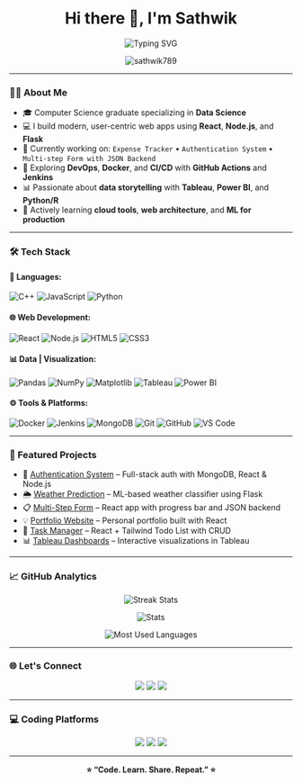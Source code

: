 <h1 align="center">Hi there 👋, I'm Sathwik</h1>

<p align="center">
  <img src="https://readme-typing-svg.demolab.com?font=Fira+Code&pause=1000&center=true&vCenter=true&width=435&lines=Full-Stack+Developer;Data+Science+Enthusiast;DevOps+Learner;Lifelong+Learner" alt="Typing SVG" />
</p>

<p align="center">
  <img src="https://komarev.com/ghpvc/?username=sathwik789&label=Profile%20views&color=0e75b6&style=flat" alt="sathwik789" />
</p>

---

### 🧑‍💻 About Me
- 🎓 Computer Science graduate specializing in **Data Science**  
- 💻 I build modern, user-centric web apps using **React**, **Node.js**, and **Flask**  
- 🔭 Currently working on: `Expense Tracker` • `Authentication System` • `Multi-step Form with JSON Backend`  
- 🚀 Exploring **DevOps**, **Docker**, and **CI/CD** with **GitHub Actions** and **Jenkins**  
- 📊 Passionate about **data storytelling** with **Tableau**, **Power BI**, and **Python/R**  
- 🌱 Actively learning **cloud tools**, **web architecture**, and **ML for production**  

---

### 🛠️ Tech Stack

#### 🚀 Languages:
![C++](https://img.shields.io/badge/C%2B%2B-00599C?style=for-the-badge&logo=c%2B%2B&logoColor=white)
![JavaScript](https://img.shields.io/badge/JavaScript-F7DF1E?style=for-the-badge&logo=javascript&logoColor=black)
![Python](https://img.shields.io/badge/Python-3776AB?style=for-the-badge&logo=python&logoColor=white)

#### 🌐 Web Development:
![React](https://img.shields.io/badge/React-20232A?style=for-the-badge&logo=react&logoColor=61DAFB)
![Node.js](https://img.shields.io/badge/Node.js-339933?style=for-the-badge&logo=nodedotjs&logoColor=white)
![HTML5](https://img.shields.io/badge/HTML5-E34F26?style=for-the-badge&logo=html5&logoColor=white)
![CSS3](https://img.shields.io/badge/CSS3-1572B6?style=for-the-badge&logo=css3&logoColor=white)

#### 📊 Data | Visualization:
![Pandas](https://img.shields.io/badge/Pandas-150458?style=for-the-badge&logo=pandas&logoColor=white)
![NumPy](https://img.shields.io/badge/NumPy-013243?style=for-the-badge&logo=numpy&logoColor=white)
![Matplotlib](https://img.shields.io/badge/Matplotlib-11557c?style=for-the-badge&logo=matplotlib&logoColor=white)
![Tableau](https://img.shields.io/badge/Tableau-E97627?style=for-the-badge&logo=tableau&logoColor=white)
![Power BI](https://img.shields.io/badge/Power%20BI-F2C811?style=for-the-badge&logo=powerbi&logoColor=black)

#### ⚙️ Tools & Platforms:
![Docker](https://img.shields.io/badge/Docker-2496ED?style=for-the-badge&logo=docker&logoColor=white)
![Jenkins](https://img.shields.io/badge/Jenkins-D24939?style=for-the-badge&logo=jenkins&logoColor=white)
![MongoDB](https://img.shields.io/badge/MongoDB-4EA94B?style=for-the-badge&logo=mongodb&logoColor=white)
![Git](https://img.shields.io/badge/Git-F05032?style=for-the-badge&logo=git&logoColor=white)
![GitHub](https://img.shields.io/badge/GitHub-181717?style=for-the-badge&logo=github&logoColor=white)
![VS Code](https://img.shields.io/badge/VS--Code-007ACC?style=for-the-badge&logo=visual-studio-code&logoColor=white)

---

### 🚀 Featured Projects

- 🔐 [Authentication System](https://github.com/sathwik789/authentication-system) – Full-stack auth with MongoDB, React & Node.js  
- 🌦️ [Weather Prediction](https://github.com/sathwik789/weather-prediction) – ML-based weather classifier using Flask  
- 📋 [Multi-Step Form](https://github.com/sathwik789/multi-form) – React app with progress bar and JSON backend  
- 💡 [Portfolio Website](https://github.com/sathwik789/portfolio) – Personal portfolio built with React  
- 📅 [Task Manager](https://github.com/sathwik789/todo-app) – React + Tailwind Todo List with CRUD  
- 📊 [Tableau Dashboards](https://github.com/sathwik789/tableau-project) – Interactive visualizations in Tableau  

---

### 📈 GitHub Analytics

<p align="center">
  <img src="https://github-readme-streak-stats.herokuapp.com/?user=sathwik789&theme=tokyonight&hide_border=true" alt="Streak Stats" />
</p>

<p align="center">
  <img src="https://github-readme-stats.vercel.app/api?username=sathwik789&show_icons=true&theme=radical&hide_border=true&count_private=true" alt="Stats" />
</p>

<p align="center">
  <img src="https://github-readme-stats.vercel.app/api/top-langs/?username=sathwik789&layout=donut&theme=merko&hide_border=true" alt="Most Used Languages" />
</p>

---

### 🌐 Let's Connect

<p align="center">
  <a href="https://www.linkedin.com/in/sathwik-reddy-47a1a2251/"><img src="https://img.shields.io/badge/LinkedIn-blue?style=for-the-badge&logo=linkedin&logoColor=white" /></a>
  <a href="mailto:reddysathwik019@gmail.com"><img src="https://img.shields.io/badge/Gmail-D14836?style=for-the-badge&logo=gmail&logoColor=white" /></a>
  <a href="https://github.com/sathwik789"><img src="https://img.shields.io/badge/GitHub-181717?style=for-the-badge&logo=github&logoColor=white" /></a>
</p>

---

### 💻 Coding Platforms

<p align="center">
  <a href="https://leetcode.com/u/sathwikreddy147/"><img src="https://img.shields.io/badge/LeetCode-FFA116?style=for-the-badge&logo=leetcode&logoColor=black" /></a>
  <a href="https://www.hackerrank.com/profile/reddysathwik019"><img src="https://img.shields.io/badge/HackerRank-2EC866?style=for-the-badge&logo=hackerrank&logoColor=white" /></a>
  <a href="https://www.naukri.com/code360/profile/sathwikM"><img src="https://img.shields.io/badge/Coding%20Ninjas-orange?style=for-the-badge&logo=codingninjas&logoColor=white" /></a>
</p>

---

<p align="center"><strong>⭐ “Code. Learn. Share. Repeat.” ⭐</strong></p>
